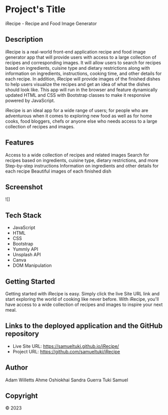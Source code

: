 # Project's Title


iRecipe - Recipe and Food Image Generator


## Description 


iRecipe is a real-world front-end application recipe and food image generator app that will provide users with access to a large collection of recipes and corresponding images. It will allow users to search for recipes based on ingredients, cuisine type and dietary restrictions along with information on ingredients, instructions, cooking time, and other details for each recipe. In addition, iRecipe will provide images of the finished dishes to help users visualize the recipes and get an idea of what the dishes should look like. This app will run in the browser and feature dynamically updated HTML and CSS with Bootstrap classes to make it responsive powered by JavaScript.

iRecipe is an ideal app for a wide range of users; for people who are adventurous when it comes to exploring new food as well as for home cooks, food bloggers, chefs or anyone else who needs access to a large collection of recipes and images.


## Features


Access to a wide collection of recipes and related images
Search for recipes based on ingredients, cuisine type, dietary restrictions, and more
Step-by-step instructions 
Information on ingredients and other details for each recipe
Beautiful images of each finished dish


## Screenshot


![]


## Tech Stack

- JavaScript 
- HTML
- CSS
- Bootstrap
- Yummly API
- Unsplash API
- Canva
- DOM Manipulation


## Getting Started


Getting started with iRecipe is easy. Simply click the live Site URL link and start exploring the world of cooking like never before. With iRecipe, you'll have access to a wide collection of recipes and images to inspire your next meal.


## Links to the deployed application and the GitHub repository


- Live Site URL:  https://samueltuki.github.io/iRecipe/
- Project URL: https://github.com/samueltuki/iRecipe


## Author

Adam Willetts
Ahme Oshiokhai
Sandra Guerra
Tuki Samuel
 


## Copyright

© 2023 
